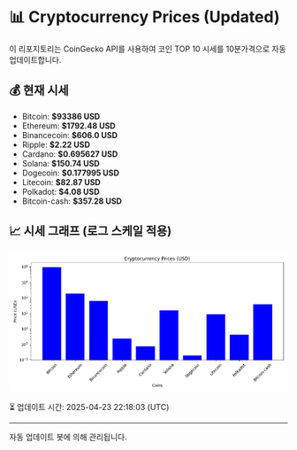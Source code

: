 
# 📊 Cryptocurrency Prices (Updated)

이 리포지토리는 CoinGecko API를 사용하여 코인 TOP 10 시세를 10분가격으로 자동 업데이트합니다.

## 💰 현재 시세
- Bitcoin: **$93386 USD**
- Ethereum: **$1792.48 USD**
- Binancecoin: **$606.0 USD**
- Ripple: **$2.22 USD**
- Cardano: **$0.695627 USD**
- Solana: **$150.74 USD**
- Dogecoin: **$0.177995 USD**
- Litecoin: **$82.87 USD**
- Polkadot: **$4.08 USD**
- Bitcoin-cash: **$357.28 USD**

## 📈 시세 그래프 (로그 스케일 적용)
![Crypto Prices](crypto_prices.png)

⏳ 업데이트 시간: 2025-04-23 22:18:03 (UTC)

---
자동 업데이트 봇에 의해 관리됩니다.
